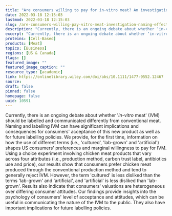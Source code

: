 ```yaml
---
title: "Are consumers willing to pay for in-vitro meat? An investigation of naming effects"
date: 2022-03-18 12:15:03
lastmod: 2022-03-18 12:15:03
slug: /are-consumers-willing-pay-vitro-meat-investigation-naming-effects
description: "Currently, there is an ongoing debate about whether ‘in-vitro meat’ (IVM) should be labelled and communicated differently from conventional meat. Naming and labelling IVM can have significant implications and consequences for consumers’ acceptance of this new product as well as for future labelling policies. We provide, for the first time, information on how the use of different terms (i.e., ‘cultured’, ‘lab-grown’ and ‘artificial’) shapes US consumers’ preferences and marginal willingness to pay for IVM."
excerpt: "Currently, there is an ongoing debate about whether ‘in-vitro meat’ (IVM) should be labelled and communicated differently from conventional meat. Naming and labelling IVM can have significant implications and consequences for consumers’ acceptance of this new product as well as for future labelling policies. We provide, for the first time, information on how the use of different terms (i.e., ‘cultured’, ‘lab-grown’ and ‘artificial’) shapes US consumers’ preferences and marginal willingness to pay for IVM."
proteins: [Cell-Based]
products: [Meat]
topics: [Business]
regions: [US & Canada]
flags: []
featured_image: ""
featured_image_caption: ""
resource_type: [academic]
link: https://onlinelibrary.wiley.com/doi/abs/10.1111/1477-9552.12467
source: 
draft: false
pinned: false
homepage: false
uuid: 10591
---
```

Currently, there is an ongoing debate about whether '*in*-*vitro* meat'
(IVM) should be labelled and communicated differently from conventional
meat. Naming and labelling IVM can have significant implications and
consequences for consumers' acceptance of this new product as well as
for future labelling policies. We provide, for the first time,
information on how the use of different terms (i.e., 'cultured',
'lab-grown' and 'artificial') shapes US consumers' preferences and
marginal willingness to pay for IVM. Using a choice experiment involving
chicken meat products that vary across four attributes (i.e., production
method, carbon trust label, antibiotics use and price), our results show
that consumers prefer chicken meat produced through the conventional
production method and tend to generally reject IVM. However, the term
'cultured' is less disliked than the terms 'lab-grown' and 'artificial',
and 'artificial' is less disliked than 'lab-grown'. Results also
indicate that consumers' valuations are heterogeneous over differing
consumer attitudes. Our findings provide insights into the psychology of
consumers' level of acceptance and attitudes, which can be useful in
communicating the nature of the IVM to the public. They also have
important implications for future labelling policies.
